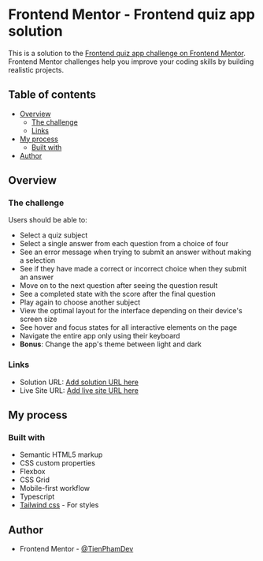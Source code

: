 # Frontend Mentor - Frontend quiz app solution

This is a solution to the [Frontend quiz app challenge on Frontend Mentor](https://www.frontendmentor.io/challenges/frontend-quiz-app-BE7xkzXQnU). Frontend Mentor challenges help you improve your coding skills by building realistic projects. 

## Table of contents

- [Overview](#overview)
  - [The challenge](#the-challenge)
  - [Links](#links)
- [My process](#my-process)
  - [Built with](#built-with)
- [Author](#author)


## Overview

### The challenge

Users should be able to:

- Select a quiz subject
- Select a single answer from each question from a choice of four
- See an error message when trying to submit an answer without making a selection
- See if they have made a correct or incorrect choice when they submit an answer
- Move on to the next question after seeing the question result
- See a completed state with the score after the final question
- Play again to choose another subject
- View the optimal layout for the interface depending on their device's screen size
- See hover and focus states for all interactive elements on the page
- Navigate the entire app only using their keyboard
- **Bonus**: Change the app's theme between light and dark

### Links

- Solution URL: [Add solution URL here](https://your-solution-url.com)
- Live Site URL: [Add live site URL here](https://tienphamdev.github.io/quiz_app/)

## My process

### Built with

- Semantic HTML5 markup
- CSS custom properties
- Flexbox
- CSS Grid
- Mobile-first workflow
- Typescript
- [Tailwind css](https://tailwindcss.com/) - For styles




## Author

- Frontend Mentor - [@TienPhamDev](https://www.frontendmentor.io/profile/TienPhamDev)

